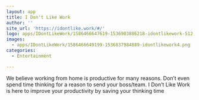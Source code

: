 ```yaml
---
layout: app
title: I Don't Like Work
author: ''
site_url: 'https://idontlike.work/#/'
logo: apps/IDontLikeWork/1586466647619-1536903886218-idontlikework-512.png
images:
  - apps/IDontLikeWork/1586466649199-1536837984889-idontlikework4.png
categories:
  - Entertainment

---
```

We believe working from home is productive for many reasons. Don’t even spend time thinking for a reason to send your boss/team. I Don’t Like Work is here to improve your productivity by saving your thinking time

